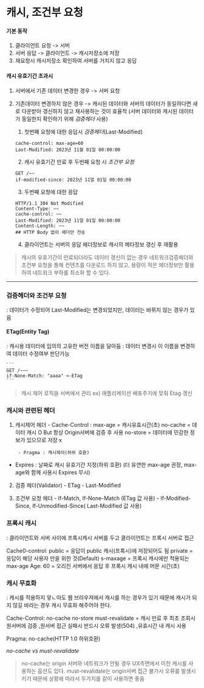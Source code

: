 # 캐시, 조건부 요청

#### 기본 동작
1. 클라이언트 요청 -> 서버
2. 서버 응답 -> 클라이언트 -> 캐시저장소에 저장
3. 재요청시 캐시저장소 확인하여 서버를 거치지 않고 응답

#### 캐시 유효기간 초과시
1. 서버에서 기존 데이터 변경한 경우 
   -> 서버 요청
2. 기존데이터 변경하지 않은 경우
   -> 캐시된 데이터와 서버의 데이터가 동일하다면 새로 다운받아 갱신하지 않고 재사용하는 것이 효율적
      (서버 데이터와 캐시된 데이터가 동일한지 확인하기 위해 *검증헤더* 사용)

	1) 첫번째 요청에 대한 응답시 *검증헤더*(Last-Modified) 
	```
	cache-control: max-age=60
	Last-Modified: 2023년 11월 01일 00:00:00
	```

	2) 캐시 유효기간 만료 후 두번째 요청 시 *조건부 요청*
	```
	GET /~~
	if-modified-since: 2023년 11얼 01일 00:00:00
	```

	3) 두번째 요청에 대한 응답
	```
	HTTP/1.1 304 Not Modified	
	Content-Type: ~~
	cache-control: ~~
	Last-Modified: 2023년 11얼 01일 00:00:00
	Content-Length: ~~
	## HTTP Body 없이 헤더만 전송
	```

 	4) 클라이언트는 서버의 응답 헤더정보로 캐시의 메타정보 갱신 후 재활용

> 캐시의 유효기간이 만료되더라도 데이터 갱신이 없는 경우 네트워크검증헤더와 조건부 요청을 통해 컨텐츠를 다운로드 하지 않고,
   용량이 적은 헤더정보만 활용하여 네트워크 부하를 최소화 할 수 있다.
 

---

### 검증헤더와 조건부 요청
: 데이터가 수정되어 Last-Modified는 변경되었지만, 데이터는 바뀌지 않는 경우가 있음

#### ETag(Entity Tag)
: 캐시용 데이터에 임의의 고유한 버전 이름을 달아둠
: 데이터 변경시 이 이름을 변경하여 데이터 수정여부 판단가능

	```
	GET /~~~
	if-None-Match: "aaaa" <-ETag
	```	

> 캐시 제어 로직을 서버에서 관리
	 ex) 애플리케이션 배포주기에 맞춰 Etag 갱신


### 캐시와 관련된 헤더
1. 캐시제어 헤더
		- Cache-Control :
											max-age = 캐시유효시간(초)
											no-cache = 데이터 캐시 O But 항상 Origin서버에 검증 후 사용
						 				no-store = 데이터에 민감한 정보가 있으므로 저장 x

		- Pragma : 캐시제어(하위 호환)
  - Expires : 날짜로 캐시 유효기간 지정(하위 호환)
				(더 유연한 max-age 권장, max-age와 함께 사용시 Expires 무시)

2. 검증 헤더(Validator)
		- ETag
		- Last-Modified

3. 조건부 요청 헤더
		- If-Match, If-None-Match (ETag 값 사용)
		- If-Modified-Since, If-Unmodified-Since( Last-Modified 값 사용)


### 프록시 캐시
: 클라이언트와 서버 사이에 프록시캐시 서버를 두고 클라이언트는 프록시 서버로 접근

Cache0-control:
									public = 응답이 public 캐시(프록시)에 저장되어도 됨
									private = 응답이 해당 사용자 만을 위한 것(Default)
									s-maxage = 프록시 캐시에만 적용되는 max-age
									Age: 60 = 오리진 서버에서 응답 후 프록시 캐시 내에 머문 시간(초)


### 캐시 무효화
: 캐시를 적용하지 앟ㄴ아도 웹 브라우져에서 캐시를 하는 경우가 있기 때문에 캐시가 되지 않길 바라는 경우 캐시 무효화 해주어야 한다.

Cache-Control:
							no-cache
							no-store
							must-revalidate = 캐시 만료 후 최초 조회시 원서버에 검증
																									,원서버 접근 실패시 반드시 오류 발생(504)
																									,유효시간 내 캐시 사용

Pragma:
				no-cache(HTTP 1.0 하위호환)


*no-cache vs must-revalidate*
> no-cache는 origin 서버와 네트워크가 안될 경우 UX측면에서 이전 캐시를 사용하는 옵션도 있다.
  must-revalidate는 origin서버 접근 불가시 오류를 발생시키기 때문에 상황에 따라서 두가지를 같이 사용하면 좋음































